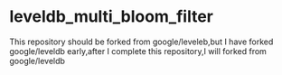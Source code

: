 # leveldb_multi_bloom_filter
This repository should be forked from google/leveleb,but I have forked google/leveldb early,after I complete this repository,I will forked from google/leveldb
